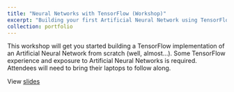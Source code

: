 ```yaml
---
title: "Neural Networks with TensorFlow (Workshop)"
excerpt: "Building your first Artificial Neural Network using TensorFlow.<br/><img src='/images/neural_net_thumb.png'>"
collection: portfolio
---
```


This workshop will get you started building a TensorFlow implementation of an Artificial Neural Network from scratch (well, almost...).
Some TensorFlow experience and exposure to Artificial Neural Networks is required. Attendees will need to bring their laptops to follow along.

View <a href="https://docs.google.com/presentation/d/185r0vPc4gzE_-4dOsjy0JmO8qk2M7BBm2Uhqg5tAF7E/edit?usp=sharing" target="_blank">slides</a>
